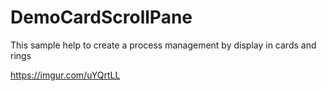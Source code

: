 # DemoCardScrollPane

This sample help to create a process management by display in cards and rings

https://imgur.com/uYQrtLL
